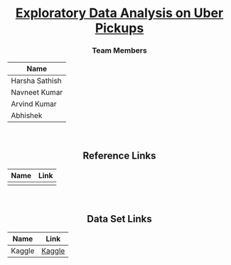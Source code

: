 <div align = "center">

# [Exploratory Data Analysis on Uber Pickups](#)

### Team Members

| Name           |
|----------------|
| Harsha Sathish   |
| Navneet Kumar    |
| Arvind Kumar    | 
| Abhishek   |
  
  
<br/>
  
## Reference Links

| Name           | Link |
|----------------|---------------|
|    | []() |
  
  
<br/>
  
## Data Set Links

| Name           | Link |
|----------------|---------------|
|  Kaggle   | [Kaggle](https://www.kaggle.com/fivethirtyeight/uber-pickups-in-new-york-city/download) |
  
</div>

